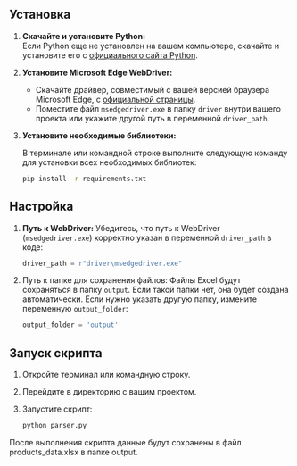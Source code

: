 ## Установка

1. **Скачайте и установите Python:**  
   Если Python еще не установлен на вашем компьютере, скачайте и установите его
   с [официального сайта Python](https://www.python.org/).


2. **Установите Microsoft Edge WebDriver:**
    - Скачайте драйвер, совместимый с вашей версией браузера Microsoft Edge,
      с [официальной страницы](https://developer.microsoft.com/en-us/microsoft-edge/tools/webdriver/).
    - Поместите файл `msedgedriver.exe` в папку `driver` внутри вашего проекта или укажите другой путь в переменной
      `driver_path`.


3. **Установите необходимые библиотеки:**

   В терминале или командной строке выполните следующую команду для установки всех необходимых библиотек:

   ```bash
   pip install -r requirements.txt

## Настройка

1. **Путь к WebDriver:**
   Убедитесь, что путь к WebDriver (`msedgedriver.exe`) корректно указан в переменной `driver_path` в коде:

   ```python
   driver_path = r"driver\msedgedriver.exe"

2. Путь к папке для сохранения файлов:
   Файлы Excel будут сохраняться в папку `output`. Если такой папки нет, она будет создана автоматически. Если нужно
   указать другую папку, измените переменную `output_folder`:

   ```python
   output_folder = 'output'

## Запуск скрипта

1. Откройте терминал или командную строку.
2. Перейдите в директорию с вашим проектом.
3. Запустите скрипт:

   ```bash
   python parser.py
   
После выполнения скрипта данные будут сохранены в файл products_data.xlsx в папке output.
